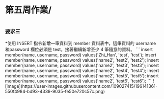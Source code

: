 <h1>第五周作業/<h1>
<h3>要求三</h3>
*使⽤ INSERT 指令新增⼀筆資料到 member 資料表中，這筆資料的 username 和password 欄位必須是 test。接著繼續新增⾄少 4 筆隨意的資料。
```
insert member(name, username, password) values('Zhi_Han', 'test', 'test');
insert member(name, username, password) values('name2', 'test2', 'test2');
insert member(name, username, password) values('name2', 'test3', 'test3');
insert member(name, username, password) values('name2', 'test4', 'test4');
insert member(name, username, password) values('name2', 'test5', 'test5');
insert member(name, username, password) values('name2', 'test6', 'test6');
```
![image](https://user-images.githubusercontent.com/109027415/196141361-550f4984-bd93-4339-9035-fe50e720c57c.png)

